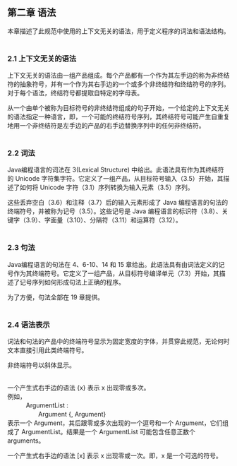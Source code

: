 第二章 语法
---

本章描述了此规范中使用的上下文无关的语法，用于定义程序的词法和语法结构。
<br/>
<br/>

### 2.1 上下文无关的语法

上下文无关的语法由一组产品组成。每个产品都有一个作为其左手边的称为非终结符的抽象符号，并有一个作为其右手边的一个或多个非终结符和终结符号的序列。对于每个语法，终结符号都提取自特定的字母表。

从一个由单个被称为目标符号的非终结符组成的句子开始，一个给定的上下文无关的语法指定一种语言，即，一个可能的终结符号序列，其终结符号可能产生自重复地用一个非终结符是左手边的产品的右手边替换序列中的任何非终结符。
<br/>
<br/>

### 2.2 词法

Java编程语言的词法在 3(Lexical Structure) 中给出。此语法具有作为其终结符的 Unicode 字符集字符。它定义了一组产品，从目标符号输入（3.5）开始，其描述了如何将 Unicode 字符（3.1）序列转换为输入元素（3.5）序列。

这些丢弃空白（3.6）和注释（3.7）后的输入元素形成了 Java 编程语言的句法的终端符号，并被称为记号（3.5）。这些记号是 Java 编程语言的标识符（3.8）、关键字（3.9）、字面量（3.10）、分隔符（3.11）和运算符（3.12）。
<br/>
<br/>

### 2.3 句法

Java编程语言的句法在 4、6-10、14 和 15 章给出。此语法具有由词法定义的记号作为其终端符号。它定义了一组产品，从目标符号编译单元（7.3）开始，其描述了记号序列如何形成句法上正确的程序。

为了方便，句法全部在 19 章提供。
<br/>
<br/>

### 2.4 语法表示

词法和句法的产品中的终端符号显示为固定宽度的字体，并贯穿此规范，无论何时文本直接引用此类终端符号。

非终端符号以斜体显示。
<br/>
<br/>

一个产生式右手边的语法 {x} 表示 x 出现零或多次。 <br/>
例如， <br/>
　　　ArgumentList : <br/>
　　　　　Argument {, Argument} <br/>
表示一个 Argument，其后跟零或多次出现的一个逗号和一个 Argument，它们组成了 ArgumentList。结果是一个 ArgumentList 可能包含任意正数个 arguments。

一个产生式右手边的语法 [x] 表示 x 出现零或一次。即，x 是一个可选的符号。